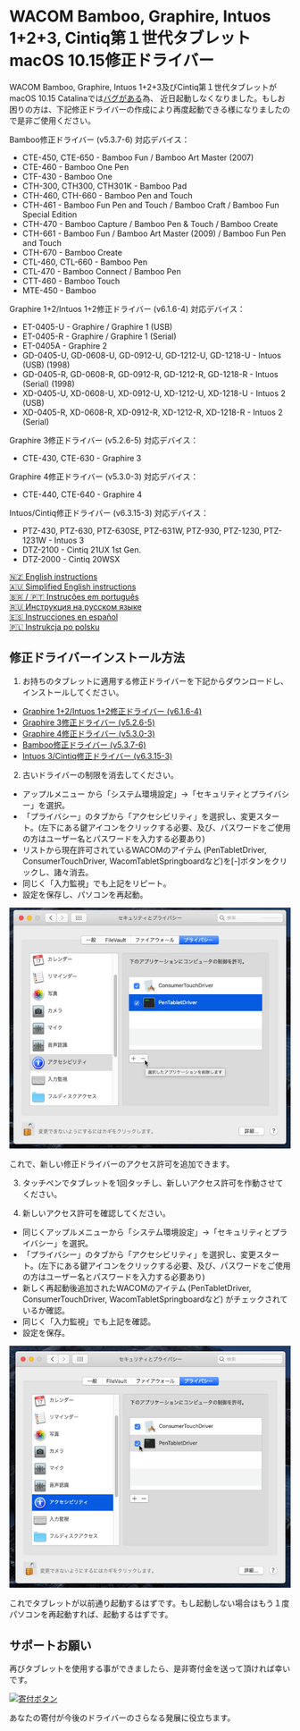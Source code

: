 # WACOM Bamboo, Graphire, Intuos 1+2+3, Cintiq第１世代タブレットmacOS 10.15修正ドライバー

WACOM Bamboo, Graphire, Intuos 1+2+3及びCintiq第１世代タブレットがmacOS 10.15 Catalinaでは[バグがある](https://github.com/thenickdude/wacom-driver-fix/blob/master/Readme.md#technical-details-of-the-bugs)為、
近日起動しなくなりました。もしお困りの方は、下記修正ドライバーの作成により再度起動できる様になりましたので是非ご使用ください。

Bamboo修正ドライバー (v5.3.7-6) 対応デバイス：

- CTE-450, CTE-650 - Bamboo Fun / Bamboo Art Master (2007)
- CTE-460 - Bamboo One Pen
- CTF-430 - Bamboo One
- CTH-300, CTH300, CTH301K - Bamboo Pad
- CTH-460, CTH-660 - Bamboo Pen and Touch
- CTH-461 - Bamboo Fun Pen and Touch / Bamboo Craft / Bamboo Fun Special Edition
- CTH-470 - Bamboo Capture / Bamboo Pen & Touch / Bamboo Create
- CTH-661 - Bamboo Fun / Bamboo Art Master (2009) / Bamboo Fun Pen and Touch
- CTH-670 - Bamboo Create
- CTL-460, CTL-660 - Bamboo Pen 
- CTL-470 - Bamboo Connect / Bamboo Pen
- CTT-460 - Bamboo Touch
- MTE-450 - Bamboo

Graphire 1+2/Intuos 1+2修正ドライバー (v6.1.6-4) 対応デバイス：

- ET-0405-U - Graphire / Graphire 1 (USB)
- ET-0405-R - Graphire / Graphire 1 (Serial)
- ET-0405A - Graphire 2
- GD-0405-U, GD-0608-U, GD-0912-U, GD-1212-U, GD-1218-U - Intuos (USB) (1998)
- GD-0405-R, GD-0608-R, GD-0912-R, GD-1212-R, GD-1218-R - Intuos (Serial) (1998)
- XD-0405-U, XD-0608-U, XD-0912-U, XD-1212-U, XD-1218-U - Intuos 2 (USB)
- XD-0405-R, XD-0608-R, XD-0912-R, XD-1212-R, XD-1218-R - Intuos 2 (Serial)

Graphire 3修正ドライバー (v5.2.6-5) 対応デバイス：

- CTE-430, CTE-630 - Graphire 3

Graphire 4修正ドライバー (v5.3.0-3) 対応デバイス：

- CTE-440, CTE-640 - Graphire 4

Intuos/Cintiq修正ドライバー (v6.3.15-3) 対応デバイス：

- PTZ-430, PTZ-630, PTZ-630SE, PTZ-631W, PTZ-930, PTZ-1230, PTZ-1231W - Intuos 3
- DTZ-2100 - Cintiq 21UX 1st Gen.
- DTZ-2000 - Cintiq 20WSX

[🇳🇿 English instructions](Readme.md)   
[🇦🇺 Simplified English instructions](Readme.en-simple.md)   
[🇧🇷 / 🇵🇹 Instruções em português](Readme.pt-BR.md)  
[🇷🇺 Инструкция на русском языке](Readme.ru-RU.md)   
[🇪🇸 Instrucciones en español](Readme.es.md)   
[🇵🇱 Instrukcja po polsku](Readme.pl.md)   

## 修正ドライバーインストール方法

1) お持ちのタブレットに適用する修正ドライバーを下記からダウンロードし、インストールしてください。

- [Graphire 1+2/Intuos 1+2修正ドライバー (v6.1.6-4)](https://github.com/thenickdude/wacom-driver-fix/releases/download/patch-7/Install-Wacom-Tablet-6.1.6-4-patched.pkg)
- [Graphire 3修正ドライバー (v5.2.6-5)](https://github.com/thenickdude/wacom-driver-fix/releases/download/patch-7/Install-Wacom-Tablet-5.2.6-5-patched.pkg)
- [Graphire 4修正ドライバー (v5.3.0-3)](https://github.com/thenickdude/wacom-driver-fix/releases/download/patch-7/Install-Wacom-Tablet-5.3.0-3-patched.pkg)
- [Bamboo修正ドライバー (v5.3.7-6)](https://github.com/thenickdude/wacom-driver-fix/releases/download/patch-7/Install-Wacom-Tablet-5.3.7-6-patched.pkg)
- [Intuos 3/Cintiq修正ドライバー (v6.3.15-3)](https://github.com/thenickdude/wacom-driver-fix/releases/download/patch-7/Install-Wacom-Tablet-6.3.15-3-patched.pkg)

2) 古いドライバーの制限を消去してください。

- アップルメニュー から「システム環境設定」→「セキュリティとプライバシー」を選択。
- 「プライバシー」のタブから「アクセシビリティ」を選択し、変更スタート。(左下にある鍵アイコンをクリックする必要、及び、パスワードをご使用の方はユーザー名とパスワードを入力する必要あり)
- リストから現在許可されているWACOMのアイテム (PenTabletDriver, ConsumerTouchDriver, WacomTabletSpringboardなど)を\[-]ボタンをクリックし、諸々消去。
- 同じく「入力監視」でも上記をリピート。
- 設定を保存し、パソコンを再起動。

![古い権限を削除](screenshots/ja-JP/security-and-privacy-delete.jpg)

これで、新しい修正ドライバーのアクセス許可を追加できます。

3) タッチペンでタブレットを1回タッチし、新しいアクセス許可を作動させてください。

4) 新しいアクセス許可を確認してください。

- 同じくアップルメニューから「システム環境設定」→「セキュリティとプライバシー」を選択。
- 「プライバシー」のタブから「アクセシビリティ」を選択し、変更スタート。(左下にある鍵アイコンをクリックする必要、及び、パスワードをご使用の方はユーザー名とパスワードを入力する必要あり)
- 新しく再起動後追加されたWACOMのアイテム (PenTabletDriver, ConsumerTouchDriver, WacomTabletSpringboardなど) がチェックされているか確認。
- 同じく「入力監視」でも上記を確認。
- 設定を保存。

![新しい権限を追加](screenshots/ja-JP/security-and-privacy-tick.jpg)

これでタブレットが以前通り起動するはずです。もし起動しない場合はもう１度パソコンを再起動すれば、起動するはずです。

## サポートお願い

再びタブレットを使用する事ができましたら、是非寄付金を送って頂ければ幸いです。

[![寄付ボタン](https://www.paypalobjects.com/ja_JP/JP/i/btn/btn_donateCC_LG.gif)](https://www.paypal.com/cgi-bin/webscr?cmd=_s-xclick&hosted_button_id=CDPRHRDZUDZW4&source=url) 

あなたの寄付が今後のドライバーのさらなる発展に役立ちます。
